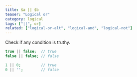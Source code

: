 ```yaml
---
title: $a || $b
teaser: "Logical or"
category: logical
tags: ["||", or]
related: ["logical-or-alt", "logical-and", "logical-not"]
---
```


Check if any condition is truthy.

```php
true || false;  // true
false || false; // false

1 || 0;         // true
0 || '';        // false
```
